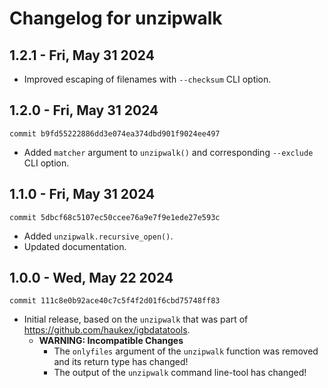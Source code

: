 Changelog for unzipwalk
=======================

1.2.1 - Fri, May 31 2024
------------------------

- Improved escaping of filenames with `--checksum` CLI option.

1.2.0 - Fri, May 31 2024
------------------------

`commit b9fd55222886dd3e074ea374dbd901f9024ee497`

- Added `matcher` argument to `unzipwalk()` and corresponding `--exclude` CLI option.

1.1.0 - Fri, May 31 2024
------------------------

`commit 5dbcf68c5107ec50ccee76a9e7f9e1ede27e593c`

- Added `unzipwalk.recursive_open()`.
- Updated documentation.

1.0.0 - Wed, May 22 2024
------------------------

`commit 111c8e0b92ace40c7c5f4f2d01f6cbd75748ff83`

- Initial release, based on the `unzipwalk` that was part of <https://github.com/haukex/igbdatatools>.
  - **WARNING: Incompatible Changes**
    - The `onlyfiles` argument of the `unzipwalk` function was removed and its return type has changed!
    - The output of the `unzipwalk` command line-tool has changed!

